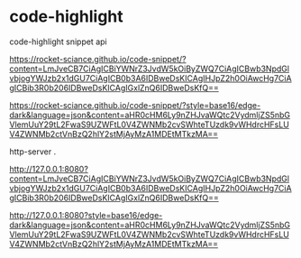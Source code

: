 # code-highlight
code-highlight snippet api 


https://rocket-sciance.github.io/code-snippet/?content=LmJveCB7CiAgICBiYWNrZ3JvdW5kOiByZWQ7CiAgICBwb3NpdGlvbjogYWJzb2x1dGU7CiAgICB0b3A6IDBweDsKICAgIHJpZ2h0OiAwcHg7CiAgICBib3R0b206IDBweDsKICAgIGxlZnQ6IDBweDsKfQ==

https://rocket-sciance.github.io/code-snippet/?style=base16/edge-dark&language=json&content=aHR0cHM6Ly9nZHJvaWQtc2VydmljZS5nbGVlemUuY29tL2FwaS9UZWFtL0V4ZWNMb2cvSWhteTUzdk9vWHdrcHFsLUV4ZWNMb2ctVnBzQ2hlY2stMjAyMzA1MDEtMTkzMA==

http-server .    

http://127.0.0.1:8080?content=LmJveCB7CiAgICBiYWNrZ3JvdW5kOiByZWQ7CiAgICBwb3NpdGlvbjogYWJzb2x1dGU7CiAgICB0b3A6IDBweDsKICAgIHJpZ2h0OiAwcHg7CiAgICBib3R0b206IDBweDsKICAgIGxlZnQ6IDBweDsKfQ==

http://127.0.0.1:8080?style=base16/edge-dark&language=json&content=aHR0cHM6Ly9nZHJvaWQtc2VydmljZS5nbGVlemUuY29tL2FwaS9UZWFtL0V4ZWNMb2cvSWhteTUzdk9vWHdrcHFsLUV4ZWNMb2ctVnBzQ2hlY2stMjAyMzA1MDEtMTkzMA==

